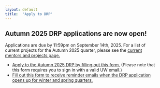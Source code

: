 ```yaml
---
layout: default
title:  'Apply to DRP'
---
```


## Autumn 2025 DRP applications are now open!

Applications are due by 11:59pm on September 14th, 2025. For a list of current projects for the Autumn 2025 quarter, please see the [current mentors and projects page.](https://spa-drp.github.io/currentmentors.html)

* [Apply to the Autumn 2025 DRP by filling out this form.](https://docs.google.com/forms/d/e/1FAIpQLSc3_JxYhvfRzDQKNt_oYwx23LdAb-aHubMjSKRer0Y8FxeeeQ/viewform?usp=dialog) (Please note that this form requires you to sign in with a valid UW email.)
* [Fill out this form to receive reminder emails when the DRP application opens up for winter and spring quarters.](https://docs.google.com/forms/d/e/1FAIpQLSdq6fVS3UI3ABV0uQA1fNpujUruzHmR8QyI4ovkIdXadxqNQQ/viewform?usp=dialog)